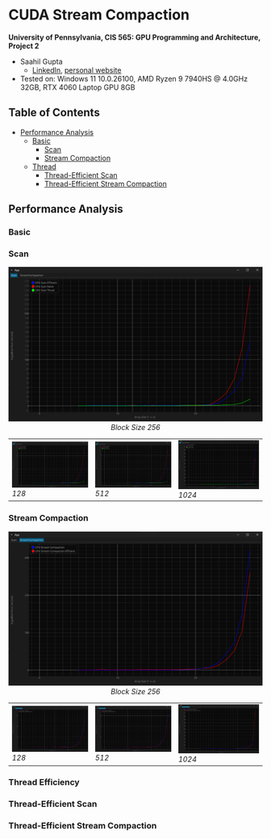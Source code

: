 CUDA Stream Compaction
======================

**University of Pennsylvania, CIS 565: GPU Programming and Architecture, Project 2**

* Saahil Gupta
  * [LinkedIn](https://www.linkedin.com/in/saahil-g), [personal website](https://www.saahil-gupta.com)
* Tested on: Windows 11 10.0.26100, AMD Ryzen 9 7940HS @ 4.0GHz 32GB, RTX 4060 Laptop GPU 8GB

## Table of Contents

- [Performance Analysis](#performance-analysis)
  - [Basic](#basic)
    - [Scan](#scan)
    - [Stream Compaction](#stream-compaction)
  - [Thread](#thread)
    - [Thread-Efficient Scan](#thread-efficient-scan)
    - [Thread-Efficient Stream Compaction](#thread-efficient-stream-compaction)

## Performance Analysis

### Basic

### Scan

<div align="center">

![scan_256_block_size](img/scan_256.png)
<em>Block Size 256</em>

<table>
  <tr>
    <td>
      <img src="img/scan_128.png" width="400">
      <em>128</em>
    </td>
    <td>
      <img src="img/scan_512.png" width="400">
      <em>512</em>
    </td>
    <td>
      <img src="img/scan_1024.png" width="400">
      <em>1024</em>
    </td>
  </tr>
</table>

</div>

### Stream Compaction

<div align="center">

![compact_256_block_size](img/compact_256.png)
<em>Block Size 256</em>

<table>
  <tr>
    <td><img src="img/compact_128.png" width="400">
      <em>128</em>
    </td>
    <td>
      <img src="img/compact_512.png" width="400">
      <em>512</em>
    </td>
    <td>
      <img src="img/compact_1024.png" width="400">
      <em>1024</em>
    </td>
  </tr>
</table>

</div>

### Thread Efficiency

### Thread-Efficient Scan


### Thread-Efficient Stream Compaction
